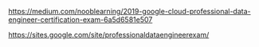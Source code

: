 https://medium.com/nooblearning/2019-google-cloud-professional-data-engineer-certification-exam-6a5d6581e507 


https://sites.google.com/site/professionaldataengineerexam/



